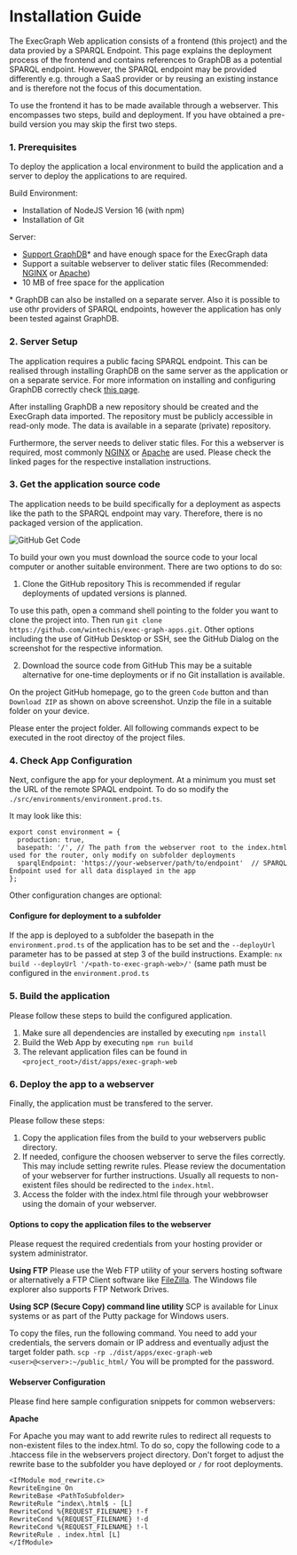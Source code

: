 # Installation Guide

The ExecGraph Web application consists of a frontend (this project) and the data provied by a SPARQL Endpoint. This page explains the deployment process of the frontend and contains references to GraphDB as a potential SPARQL endpoint. However, the SPARQL endpoint may be provided differently e.g. through a SaaS provider or by reusing an existing instance and is therefore not the focus of this documentation.

To use the frontend it has to be made available through a webserver. This encompasses two steps, build and deployment. If you have obtained a pre-build version you may skip the first two steps.

### 1. Prerequisites

To deploy the application a local environment to build the application and a server to deploy the applications to are required.

Build Environment:

- Installation of NodeJS Version 16 (with npm)
- Installation of Git

Server:

- [Support GraphDB](https://graphdb.ontotext.com/documentation/10.0/requirements.html)\* and have enough space for the ExecGraph data
- Support a suitable webserver to deliver static files (Recommended: [NGINX](https://docs.nginx.com/nginx/technical-specs/) or [Apache](https://httpd.apache.org/))
- 10 MB of free space for the application

\* GraphDB can also be installed on a separate server. Also it is possible to use othr providers of SPARQL endpoints, however the application has only been tested against GraphDB.

### 2. Server Setup

The application requires a public facing SPARQL endpoint. This can be realised through installing GraphDB on the same server as the application or on a separate service. For more information on installing and configuring GraphDB correctly check [this page](file:///D:/development/FAU/exec-graph/dist/docs/pages/graphdb.html).

After installing GraphDB a new repository should be created and the ExecGraph data imported. The repository must be publicly accessible in read-only mode. The data is available in a separate (private) repository.

Furthermore, the server needs to deliver static files. For this a webserver is required, most commonly [NGINX](https://docs.nginx.com/nginx/admin-guide/installing-nginx/installing-nginx-open-source/) or [Apache](https://httpd.apache.org/docs/current/install.html) are used. Please check the linked pages for the respective installation instructions.

### 3. Get the application source code

The application needs to be build specifically for a deployment as aspects like the path to the SPARQL endpoint may vary. Therefore, there is no packaged version of the application.

![GitHub Get Code](media://github_clone.png)

To build your own you must download the source code to your local computer or another suitable environment. There are two options to do so:

1. Clone the GitHub repository
   This is recommended if regular deployments of updated versions is planned.

To use this path, open a command shell pointing to the folder you want to clone the project into. Then run `git clone https://github.com/wintechis/exec-graph-apps.git`. Other options including the use of GitHub Desktop or SSH, see the GitHub Dialog on the screenshot for the respective information.

2. Download the source code from GitHub
   This may be a suitable alternative for one-time deployments or if no Git installation is available.

On the project GitHub homepage, go to the green `Code` button and than `Download ZIP` as shown on above screenshot. Unzip the file in a suitable folder on your device.

Please enter the project folder. All following commands expect to be executed in the root directoy of the project files.

### 4. Check App Configuration

Next, configure the app for your deployment. At a minimum you must set the URL of the remote SPAQL endpoint. To do so modify the `./src/environments/environment.prod.ts`.

It may look like this:

```
export const environment = {
  production: true,
  basepath: '/', // The path from the webserver root to the index.html used for the router, only modify on subfolder deployments
  sparqlEndpoint: 'https://your-webserver/path/to/endpoint'  // SPARQL Endpoint used for all data displayed in the app
};
```

Other configuration changes are optional:

#### Configure for deployment to a subfolder

If the app is deployed to a subfolder the basepath in the `environment.prod.ts` of the application has to be set and the `--deployUrl` parameter has to be passed at step 3 of the build instructions.
Example: `nx build --deployUrl '/<path-to-exec-graph-web>/'` (same path must be configured in the `environment.prod.ts`

### 5. Build the application

Please follow these steps to build the configured application.

1. Make sure all dependencies are installed by executing `npm install`
2. Build the Web App by executing `npm run build`
3. The relevant application files can be found in `<project_root>/dist/apps/exec-graph-web`

### 6. Deploy the app to a webserver

Finally, the application must be transfered to the server.

Please follow these steps:

1. Copy the application files from the build to your webservers public directory.
2. If needed, configure the choosen webserver to serve the files correctly. This may include setting rewrite rules. Please review the documentation of your webserver for further instructions. Usually all requests to non-existent files should be redirected to the `index.html`.
3. Access the folder with the index.html file through your webbrowser using the domain of your webserver.

#### Options to copy the application files to the webserver

Please request the required credentials from your hosting provider or system administrator.

**Using FTP**
Please use the Web FTP utility of your servers hosting software or alternatively a FTP Client software like [FileZilla](https://filezilla-project.org/). The Windows file explorer also supports FTP Network Drives.

**Using SCP (Secure Copy) command line utility**
SCP is available for Linux systems or as part of the Putty package for Windows users.

To copy the files, run the following command. You need to add your credentials, the servers domain or IP address and eventually adjust the target folder path.
`scp -rp ./dist/apps/exec-graph-web <user>@<server>:~/public_html/`
You will be prompted for the password.

#### Webserver Configuration

Please find here sample configuration snippets for common webservers:

**Apache**

For Apache you may want to add rewrite rules to redirect all requests to non-existent files to the index.html.
To do so, copy the following code to a .htaccess file in the webservers project directory. Don't forget to adjust the rewrite base to the subfolder you have deployed or `/` for root deployments.

```
<IfModule mod_rewrite.c>
RewriteEngine On
RewriteBase <PathToSubfolder>
RewriteRule ^index\.html$ - [L]
RewriteCond %{REQUEST_FILENAME} !-f
RewriteCond %{REQUEST_FILENAME} !-d
RewriteCond %{REQUEST_FILENAME} !-l
RewriteRule . index.html [L]
</IfModule>
```
